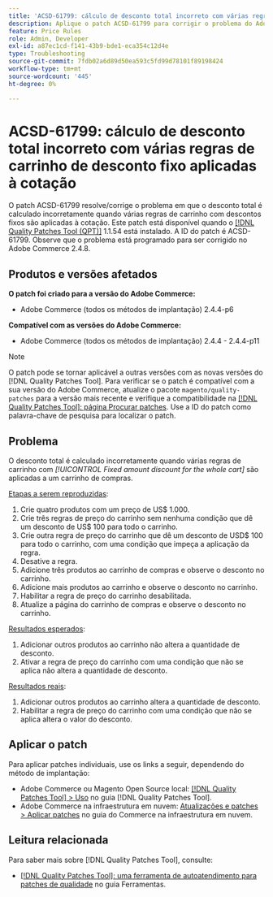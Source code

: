 ```yaml
---
title: 'ACSD-61799: cálculo de desconto total incorreto com várias regras de carrinho de desconto fixo aplicadas à cotação'
description: Aplique o patch ACSD-61799 para corrigir o problema do Adobe Commerce em que o desconto total é calculado incorretamente quando várias regras de carrinho com descontos fixos são aplicadas à cotação.
feature: Price Rules
role: Admin, Developer
exl-id: a87ec1cd-f141-43b9-bde1-eca354c12d4e
type: Troubleshooting
source-git-commit: 7fdb02a6d89d50ea593c5fd99d78101f89198424
workflow-type: tm+mt
source-wordcount: '445'
ht-degree: 0%

---
```


# ACSD-61799: cálculo de desconto total incorreto com várias regras de carrinho de desconto fixo aplicadas à cotação

O patch ACSD-61799 resolve/corrige o problema em que o desconto total é calculado incorretamente quando várias regras de carrinho com descontos fixos são aplicadas à cotação. Este patch está disponível quando o [[!DNL Quality Patches Tool (QPT)]](/help/tools/quality-patches-tool/quality-patches-tool-to-self-serve-quality-patches.md) 1.1.54 está instalado. A ID do patch é ACSD-61799. Observe que o problema está programado para ser corrigido no Adobe Commerce 2.4.8.

## Produtos e versões afetados

**O patch foi criado para a versão do Adobe Commerce:**

* Adobe Commerce (todos os métodos de implantação) 2.4.4-p6

**Compatível com as versões do Adobe Commerce:**

* Adobe Commerce (todos os métodos de implantação) 2.4.4 - 2.4.4-p11

>[!NOTE]
>
>O patch pode se tornar aplicável a outras versões com as novas versões do [!DNL Quality Patches Tool]. Para verificar se o patch é compatível com a sua versão do Adobe Commerce, atualize o pacote `magento/quality-patches` para a versão mais recente e verifique a compatibilidade na [[!DNL Quality Patches Tool]: página Procurar patches](https://experienceleague.adobe.com/tools/commerce-quality-patches/index.html). Use a ID do patch como palavra-chave de pesquisa para localizar o patch.

## Problema

O desconto total é calculado incorretamente quando várias regras de carrinho com *[!UICONTROL Fixed amount discount for the whole cart]* são aplicadas a um carrinho de compras.

<u>Etapas a serem reproduzidas</u>:

1. Crie quatro produtos com um preço de US$ 1.000.
1. Crie três regras de preço do carrinho sem nenhuma condição que dê um desconto de US$ 100 para todo o carrinho.
1. Crie outra regra de preço do carrinho que dê um desconto de USD$ 100 para todo o carrinho, com uma condição que impeça a aplicação da regra.
1. Desative a regra.
1. Adicione três produtos ao carrinho de compras e observe o desconto no carrinho.
1. Adicione mais produtos ao carrinho e observe o desconto no carrinho.
1. Habilitar a regra de preço do carrinho desabilitada.
1. Atualize a página do carrinho de compras e observe o desconto no carrinho.

<u>Resultados esperados</u>:

1. Adicionar outros produtos ao carrinho não altera a quantidade de desconto.
1. Ativar a regra de preço do carrinho com uma condição que não se aplica não altera a quantidade de desconto.

<u>Resultados reais</u>:

1. Adicionar outros produtos ao carrinho altera a quantidade de desconto.
1. Habilitar a regra de preço do carrinho com uma condição que não se aplica altera o valor do desconto.

## Aplicar o patch

Para aplicar patches individuais, use os links a seguir, dependendo do método de implantação:

* Adobe Commerce ou Magento Open Source local: [[!DNL Quality Patches Tool] > Uso](/help/tools/quality-patches-tool/usage.md) no guia [!DNL Quality Patches Tool].
* Adobe Commerce na infraestrutura em nuvem: [Atualizações e patches > Aplicar patches](https://experienceleague.adobe.com/docs/commerce-cloud-service/user-guide/develop/upgrade/apply-patches.html) no guia do Commerce na infraestrutura em nuvem.

## Leitura relacionada

Para saber mais sobre [!DNL Quality Patches Tool], consulte:

* [[!DNL Quality Patches Tool]: uma ferramenta de autoatendimento para patches de qualidade](/help/tools/quality-patches-tool/quality-patches-tool-to-self-serve-quality-patches.md) no guia Ferramentas.
